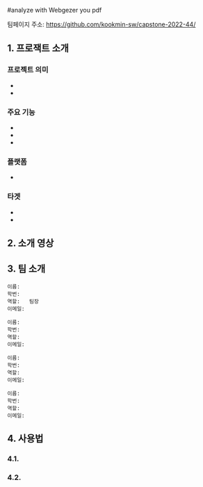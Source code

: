 #analyze with Webgezer you pdf

팀페이지 주소: https://github.com/kookmin-sw/capstone-2022-44/





## 1. 프로잭트 소개

### 프로젝트 의미

* 
* 
            
### 주요 기능

* 
* 
* 

### 플랫폼

* 

### 타겟

* 
* 



## 2. 소개 영상



## 3. 팀 소개
~~~~~~~~~~
이름:   
학번:   
역할:   팀장
이메일: 
~~~~~~~~~~
~~~~~~~~~~
이름:   
학번:   
역할:   
이메일: 
~~~~~~~~~~
~~~~~~~~~~
이름:   
학번:   
역할:   
이메일: 
~~~~~~~~~~
~~~~~~~~~~
이름:   
학번:   
역할:   
이메일: 
~~~~~~~~~~



## 4. 사용법

### 4.1. 

 


### 4.2. 

